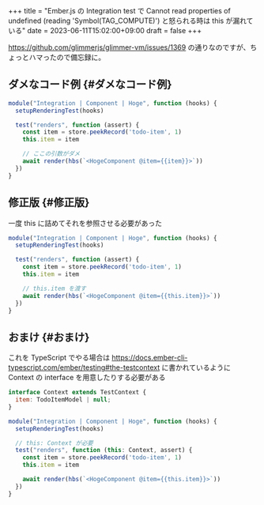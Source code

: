 +++
title = "Ember.js の Integration test で Cannot read properties of undefined (reading 'Symbol(TAG_COMPUTE)') と怒られる時は this が漏れている"
date = 2023-06-11T15:02:00+09:00
draft = false
+++

<https://github.com/glimmerjs/glimmer-vm/issues/1369> の通りなのですが、ちょっとハマったので備忘録に。


## ダメなコード例 {#ダメなコード例}

```js
module("Integration | Component | Hoge", function (hooks) {
  setupRenderingTest(hooks)

  test("renders", function (assert) {
    const item = store.peekRecord('todo-item', 1)
    this.item = item

    // ここの引数がダメ
    await render(hbs(`<HogeComponent @item={{item}}>`))
  })
}
```


## 修正版 {#修正版}

一度 this に詰めてそれを参照させる必要があった

```js
module("Integration | Component | Hoge", function (hooks) {
  setupRenderingTest(hooks)

  test("renders", function (assert) {
    const item = store.peekRecord('todo-item', 1)
    this.item = item

    // this.item を渡す
    await render(hbs(`<HogeComponent @item={{this.item}}>`))
  })
}
```


## おまけ {#おまけ}

これを TypeScript でやる場合は <https://docs.ember-cli-typescript.com/ember/testing#the-testcontext> に書かれているように
Context の interface を用意したりする必要がある

```js
interface Context extends TestContext {
  item: TodoItemModel | null;
}

module("Integration | Component | Hoge", function (hooks) {
  setupRenderingTest(hooks)

  // this: Context が必要
  test("renders", function (this: Context, assert) {
    const item = store.peekRecord('todo-item', 1)
    this.item = item

    await render(hbs(`<HogeComponent @item={{this.item}}>`))
  })
}
```
